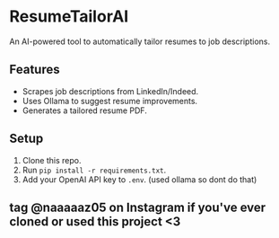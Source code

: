 # ResumeTailorAI  
An AI-powered tool to automatically tailor resumes to job descriptions.  

## Features  
- Scrapes job descriptions from LinkedIn/Indeed.  
- Uses Ollama to suggest resume improvements.  
- Generates a tailored resume PDF.  

## Setup  
1. Clone this repo.  
2. Run `pip install -r requirements.txt`.  
3. Add your OpenAI API key to `.env`.  (used ollama so dont do that)

## tag @naaaaaz05 on Instagram if you've ever cloned or used this project <3
